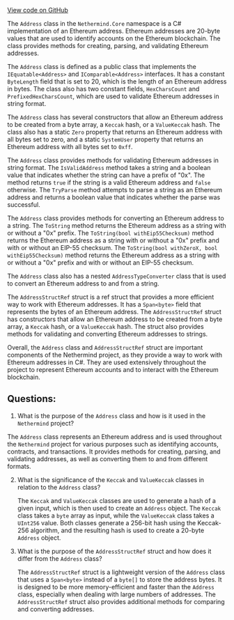 [View code on GitHub](https://github.com/nethermindeth/nethermind/Nethermind.Core/Address.cs)

The `Address` class in the `Nethermind.Core` namespace is a C# implementation of an Ethereum address. Ethereum addresses are 20-byte values that are used to identify accounts on the Ethereum blockchain. The class provides methods for creating, parsing, and validating Ethereum addresses.

The `Address` class is defined as a public class that implements the `IEquatable<Address>` and `IComparable<Address>` interfaces. It has a constant `ByteLength` field that is set to 20, which is the length of an Ethereum address in bytes. The class also has two constant fields, `HexCharsCount` and `PrefixedHexCharsCount`, which are used to validate Ethereum addresses in string format.

The `Address` class has several constructors that allow an Ethereum address to be created from a byte array, a `Keccak` hash, or a `ValueKeccak` hash. The class also has a static `Zero` property that returns an Ethereum address with all bytes set to zero, and a static `SystemUser` property that returns an Ethereum address with all bytes set to `0xff`.

The `Address` class provides methods for validating Ethereum addresses in string format. The `IsValidAddress` method takes a string and a boolean value that indicates whether the string can have a prefix of "0x". The method returns `true` if the string is a valid Ethereum address and `false` otherwise. The `TryParse` method attempts to parse a string as an Ethereum address and returns a boolean value that indicates whether the parse was successful.

The `Address` class provides methods for converting an Ethereum address to a string. The `ToString` method returns the Ethereum address as a string with or without a "0x" prefix. The `ToString(bool withEip55Checksum)` method returns the Ethereum address as a string with or without a "0x" prefix and with or without an EIP-55 checksum. The `ToString(bool withZeroX, bool withEip55Checksum)` method returns the Ethereum address as a string with or without a "0x" prefix and with or without an EIP-55 checksum.

The `Address` class also has a nested `AddressTypeConverter` class that is used to convert an Ethereum address to and from a string.

The `AddressStructRef` struct is a ref struct that provides a more efficient way to work with Ethereum addresses. It has a `Span<byte>` field that represents the bytes of an Ethereum address. The `AddressStructRef` struct has constructors that allow an Ethereum address to be created from a byte array, a `Keccak` hash, or a `ValueKeccak` hash. The struct also provides methods for validating and converting Ethereum addresses to strings.

Overall, the `Address` class and `AddressStructRef` struct are important components of the Nethermind project, as they provide a way to work with Ethereum addresses in C#. They are used extensively throughout the project to represent Ethereum accounts and to interact with the Ethereum blockchain.
## Questions: 
 1. What is the purpose of the `Address` class and how is it used in the `Nethermind` project?
   
   The `Address` class represents an Ethereum address and is used throughout the `Nethermind` project for various purposes such as identifying accounts, contracts, and transactions. It provides methods for creating, parsing, and validating addresses, as well as converting them to and from different formats.

2. What is the significance of the `Keccak` and `ValueKeccak` classes in relation to the `Address` class?
   
   The `Keccak` and `ValueKeccak` classes are used to generate a hash of a given input, which is then used to create an `Address` object. The `Keccak` class takes a `byte` array as input, while the `ValueKeccak` class takes a `UInt256` value. Both classes generate a 256-bit hash using the Keccak-256 algorithm, and the resulting hash is used to create a 20-byte `Address` object.

3. What is the purpose of the `AddressStructRef` struct and how does it differ from the `Address` class?
   
   The `AddressStructRef` struct is a lightweight version of the `Address` class that uses a `Span<byte>` instead of a `byte[]` to store the address bytes. It is designed to be more memory-efficient and faster than the `Address` class, especially when dealing with large numbers of addresses. The `AddressStructRef` struct also provides additional methods for comparing and converting addresses.